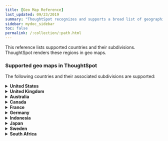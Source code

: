```yaml
---
title: [Geo Map Reference]
last_updated: 09/23/2019
summary: "ThoughtSpot recognizes and supports a broad list of geographic regions and their subdivisions."
sidebar: mydoc_sidebar
toc: false
permalink: /:collection/:path.html
---
```

This reference lists supported countries and their subdivisions. ThoughtSpot renders these regions in geo maps.

### Supported geo maps in ThoughtSpot

The following countries and their associated subdivisions are supported:
<details>
<summary><b>United States</b></summary>
&nbsp;&nbsp;&nbsp;&nbsp;State<br>
&nbsp;&nbsp;&nbsp;&nbsp;County<br>
&nbsp;&nbsp;&nbsp;&nbsp;Zip Code<br>
</details>
<details>
<summary><b>United Kingdom</b></summary>
&nbsp;&nbsp;&nbsp;&nbsp;County and Unitary Authority<br>
&nbsp;&nbsp;&nbsp;&nbsp;Local Area District<br>
&nbsp;&nbsp;&nbsp;&nbsp;Zip Code<br><!--Since 5.3.0>-->
</details>
<!--Since 5.2.0--><details>
<summary><b>Australia</b></summary>
&nbsp;&nbsp;&nbsp;&nbsp;State<br>
&nbsp;&nbsp;&nbsp;&nbsp;Suburb<br>
&nbsp;&nbsp;&nbsp;&nbsp;Postcode<br>
</details>
<!--Since 6.0.0<details>
<summary><b>Austria</b></summary>
&nbsp;&nbsp;&nbsp;&nbsp;State<br>
&nbsp;&nbsp;&nbsp;&nbsp;District<br>
&nbsp;&nbsp;&nbsp;&nbsp;Postal Code<br>
</details>-->
<details>
<summary><b>Canada</b></summary>
&nbsp;&nbsp;&nbsp;&nbsp;Province and Territory<br>
&nbsp;&nbsp;&nbsp;&nbsp;Census Divisions<br>
&nbsp;&nbsp;&nbsp;&nbsp;Postal Code<br>
</details>
<details>
<summary><b>France</b></summary>
&nbsp;&nbsp;&nbsp;&nbsp;Region<br>
&nbsp;&nbsp;&nbsp;&nbsp;Department<br>
</details>
<details>
<summary><b>Germany</b></summary>
&nbsp;&nbsp;&nbsp;&nbsp;State<br>
&nbsp;&nbsp;&nbsp;&nbsp;District<br>
&nbsp;&nbsp;&nbsp;&nbsp;Postal Code<br>
</details>
<details>
<summary><b>Indonesia</b></summary>
&nbsp;&nbsp;&nbsp;&nbsp;Province and Territory<br>
</details>
<!--Since 6.0.0<details>
<summary><b>Italy</b></summary>
&nbsp;&nbsp;&nbsp;&nbsp;Region<br>
&nbsp;&nbsp;&nbsp;&nbsp;Province and Territory<br>
&nbsp;&nbsp;&nbsp;&nbsp;Postal Code<br>
</details>-->
<!--Since 5.2.0--><details>
<summary><b>Japan</b></summary>
&nbsp;&nbsp;&nbsp;&nbsp;Prefecture<br>
&nbsp;&nbsp;&nbsp;&nbsp;PMC<br>
</details>
<!--Since 6.0.0<details>
<summary><b>Poland</b></summary>
&nbsp;&nbsp;&nbsp;&nbsp;Province and Territory<br>
&nbsp;&nbsp;&nbsp;&nbsp;County<br>
&nbsp;&nbsp;&nbsp;&nbsp;Postal Code<br>
</details>-->
<details>
<summary><b>Sweden</b></summary>
&nbsp;&nbsp;&nbsp;&nbsp;County<br>
&nbsp;&nbsp;&nbsp;&nbsp;Municipality<br>
&nbsp;&nbsp;&nbsp;&nbsp;Post Code<br><!--Since 5.3.0 -->
</details>
<details>
<summary><b>South Africa</b></summary>
&nbsp;&nbsp;&nbsp;&nbsp;State<br>
&nbsp;&nbsp;&nbsp;&nbsp;District<br>
</details>
